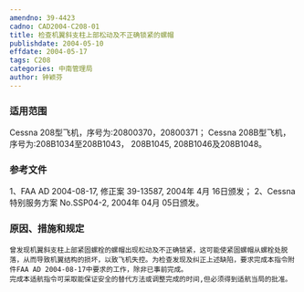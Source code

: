 ```yaml
---
amendno: 39-4423
cadno: CAD2004-C208-01
title: 检查机翼斜支柱上部松动及不正确锁紧的螺帽
publishdate: 2004-05-10
effdate: 2004-05-17
tags: C208
categories: 中南管理局
author: 钟颖芬
---
```


### 适用范围 
Cessna 208型飞机，序号为:20800370，20800371；
Cessna 208B型飞机，序号为:208B1034至208B1043， 208B1045, 208B1046及208B1048。

### 参考文件
1、FAA AD 2004-08-17, 修正案 39-13587, 2004年 4月 16日颁发；
 2、Cessna 特别服务方案 No.SSP04-2, 2004年 04月 05日颁发。

### 原因、措施和规定 
    曾发现机翼斜支柱上部紧固螺栓的螺帽出现松动及不正确锁紧，这可能使紧固螺帽从螺栓处脱落，从而导致机翼结构的损坏，以致飞机失控。为检查发现及纠正上述缺陷，要求完成本指令附件FAA AD 2004-08-17中要求的工作，除非已事前完成。 
    完成本适航指令可采取能保证安全的替代方法或调整完成的时间,但必须得到适航当局的批准。

